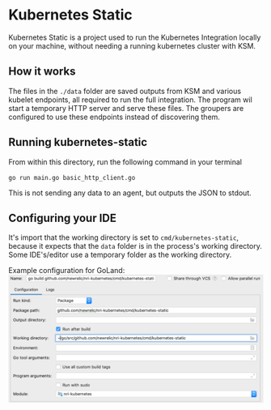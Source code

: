 # Kubernetes Static

Kubernetes Static is a project used to run the Kubernetes Integration locally on your machine, without needing a running kubernetes cluster with KSM.

## How it works

The files in the `./data` folder are saved outputs from KSM and various kubelet endpoints, all required to run the full integration. 
The program wil start a temporary HTTP server and serve these files. The groupers are configured to use these endpoints instead of discovering them.

## Running kubernetes-static

From within this directory, run the following command in your terminal
```shell script
go run main.go basic_http_client.go 
```

This is not sending any data to an agent, but outputs the JSON to stdout. 

## Configuring your IDE

It's import that the working directory is set to `cmd/kubernetes-static`, because it expects that the `data` folder is in the process's working directory. 
Some IDE's/editor use a temporary folder as the working directory. 

Example configuration for GoLand:
![Goland configuration example](./config_example.png)

